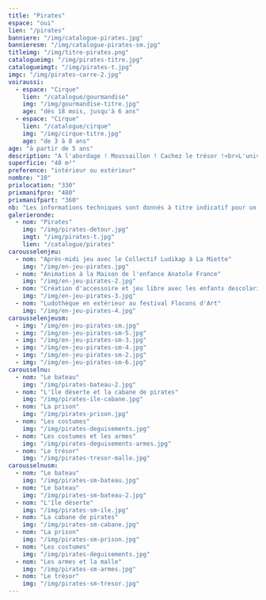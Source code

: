 ```yaml
---
title: "Pirates"
espace: "oui"
lien: "/pirates"
banniere: "/img/catalogue-pirates.jpg"
bannieresm: "/img/catalogue-pirates-sm.jpg"
titleimg: "/img/titre-pirates.png"
catalogueimg: "/img/pirates-titre.jpg"
catalogueimgt: "/img/pirates-t.jpg"
imgc: "/img/pirates-carre-2.jpg"
voiraussi:
  - espace: "Cirque"
    lien: "/catalogue/gourmandise"
    img: "/img/gourmandise-titre.jpg"
    age: "dès 18 mois, jusqu'à 6 ans"
  - espace: "Cirque"
    lien: "/catalogue/cirque"
    img: "/img/cirque-titre.jpg"
    age: "de 3 à 8 ans"
age: "à partir de 5 ans"
description: "A l'abordage ! Moussaillon ! Cachez le trésor !<br>L'univers des pirates, intemporel et prisé des petits comme des grands permet de grandes aventures !<br> Cache au trésor, bateau, île déserte, le décor est riche et les voyages lointains.<br> Succès assuré !<br>"
superficie: "40 m²"
preference: "intérieur ou extérieur"
nombre: "10"
prixlocation: "330"
prixmanifpro: "480"
prixmanifpart: "360"
nb: "Les informations techniques sont donnés à titre indicatif pour un cadre ludique optimal. <br>Elles sont ajustables à la situation : pour une superficie limitée on préférera un nombre réduit d'enfants, plus d'enfants necessitera une plus grande superficie de jeu, etc."
galerieronde:
  - nom: "Pirates"
    img: "/img/pirates-detour.jpg"
    imgt: "/img/pirates-t.jpg"
    lien: "/catalogue/pirates"
carousselenjeu:
  - nom: "Après-midi jeu avec le Collectif Ludikap à La Miette"
    img: "/img/en-jeu-pirates.jpg"
  - nom: "Animation à la Maison de l'enfance Anatole France"
    img: "/img/en-jeu-pirates-2.jpg"
  - nom: "Création d'accessoire et jeu libre avec les enfants descolarisés à La Myne"  
    img: "/img/en-jeu-pirates-3.jpg"
  - nom: "Ludothèque en extérieur au festival Flocons d'Art"
    img: "/img/en-jeu-pirates-4.jpg"
carousselenjeusm:
  - img: "/img/en-jeu-pirates-sm.jpg"
  - img: "/img/en-jeu-pirates-sm-5.jpg"
  - img: "/img/en-jeu-pirates-sm-3.jpg"
  - img: "/img/en-jeu-pirates-sm-4.jpg"
  - img: "/img/en-jeu-pirates-sm-2.jpg"
  - img: "/img/en-jeu-pirates-sm-6.jpg"
carousselnu:
  - nom: "Le bateau"
    img: "/img/pirates-bateau-2.jpg"
  - nom: "L'île déserte et la cabane de pirates"
    img: "/img/pirates-ile-cabane.jpg"
  - nom: "La prison"
    img: "/img/pirates-prison.jpg"
  - nom: "Les costumes"
    img: "/img/pirates-deguisements.jpg"    
  - nom: "Les costumes et les armes"
    img: "/img/pirates-deguisements-armes.jpg"    
  - nom: "Le trésor"
    img: "/img/pirates-tresor-malle.jpg"    
carousselnusm:
  - nom: "Le bateau"
    img: "/img/pirates-sm-bateau.jpg"
  - nom: "Le bateau"
    img: "/img/pirates-sm-bateau-2.jpg"
  - nom: "L'île déserte"
    img: "/img/pirates-sm-ile.jpg"
  - nom: "La cabane de pirates"
    img: "/img/pirates-sm-cabane.jpg"
  - nom: "La prison"
    img: "/img/pirates-sm-prison.jpg"
  - nom: "Les costumes"
    img: "/img/pirates-deguisements.jpg"    
  - nom: "Les armes et la malle"
    img: "/img/pirates-sm-armes.jpg"    
  - nom: "Le trésor"
    img: "/img/pirates-sm-tresor.jpg"    
---
```

